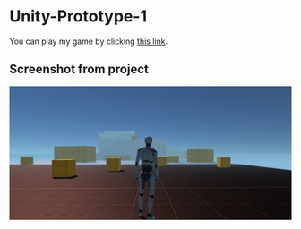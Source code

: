 # Unity-Prototype-1

You can play my game by clicking [this link](https://play.unity.com/mg/other/webgl-builds-400718).

## Screenshot from project 

<img width=1200 src="https://github.com/rahul07bagul/Unity-Prototype-1/blob/main/Image/Screenshot%202024-04-15%20222003.png" alt="bench">


